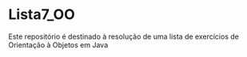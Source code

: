 # Lista7_OO
Este repositório é destinado à resolução de uma lista de exercícios de Orientação à Objetos em Java
